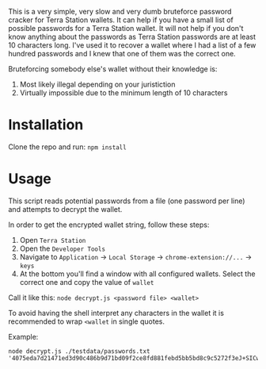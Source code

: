 This is a very simple, very slow and very dumb bruteforce password cracker for Terra Station wallets. It can help if you have a small list of possible passwords for a Terra Station wallet. It will not help if you don't know anything about the passwords as Terra Station passwords are at least 10 characters long. I've used it to recover a wallet where I had a list of a few hundred passwords and I knew that one of them was the correct one.

Bruteforcing somebody else's wallet without their knowledge is:

1. Most likely illegal depending on your juristiction
2. Virtually impossible due to the minimum length of 10 characters

# Installation

Clone the repo and run: `npm install`

# Usage

This script reads potential passwords from a file (one password per line) and attempts to decrypt the wallet.

In order to get the encrypted wallet string, follow these steps:

1. Open `Terra Station`
2. Open the `Developer Tools`
3. Navigate to `Application` -> `Local Storage` -> `chrome-extension://...` -> `keys`
4. At the bottom you'll find a window with all configured wallets. Select the correct one and copy the value of `wallet`

Call it like this: `node decrypt.js <password file> <wallet>`

To avoid having the shell interpret any characters in the wallet it is recommended to wrap `<wallet` in single quotes.

Example:

```
node decrypt.js ./testdata/passwords.txt '4075eda7d21471ed3d90c486b9d71bd09f2ce8fd881febd5bb5bd8c9c5272f3eJ+SICwukov6g50TSpQC8VtxUbp4H1GpXgXa7FsI8x0Ca4Qe3zziOCax+RvDWpboeKhQyY/ZXzWIHk7GsQFTlVTKdAs239Z0mK6sD+RZSOqLOJ3P4Fg3NNP0qIgq+NGbREsU9qsQ38tB0rHgwlNy0xsjojeUyh3rymOR9MJvS1H6j12AlA542pW/iS/bEvEinVkHY1xjwG7G0/q9UNXDnjH2ppnmQe9Suq9bKqVRfoBU1sLaDhEI2zayXxgt+qNC2qrvaX6NRZZcK7l+A3uoek00eI3z1Mo5NW7wC8HZTWXo4nPubjNIqEiXMcBAFfvoV'
```

